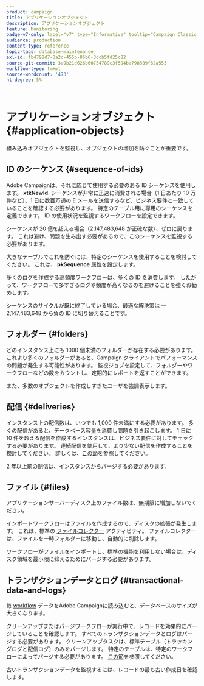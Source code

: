 ```yaml
---
product: campaign
title: アプリケーションオブジェクト
description: アプリケーションオブジェクト
feature: Monitoring
badge-v7-only: label="v7" type="Informative" tooltip="Campaign Classic v7 にのみ適用されます"
audience: production
content-type: reference
topic-tags: database-maintenance
exl-id: fb4798d7-0a2c-455b-86b6-3dcb5fd25c82
source-git-commit: 3a9b21d626b60754789c3f594ba798309f62a553
workflow-type: tm+mt
source-wordcount: '473'
ht-degree: 5%

---
```


# アプリケーションオブジェクト{#application-objects}



組み込みオブジェクトを監視し、オブジェクトの増加を防ぐことが重要です。

## ID のシーケンス {#sequence-of-ids}

Adobe Campaignは、それに応じて使用する必要のある ID シーケンスを使用します。 **xtkNewId**. シーケンスが非常に迅速に消費される場合（1 日あたり 10 万件など）、1 日に数百万通の E メールを送信するなど、ビジネス要件と一致していることを確認する必要があります。 特定のテーブル用に専用のシーケンスを定義できます。 ID の使用状況を監視するワークフローを設定できます。

シーケンスが 20 億を超える場合（2,147,483,648 が正確な数）、ゼロに戻ります。 これは避け、問題を生み出す必要があるので、このシーケンスを監視する必要があります。

大きなテーブルでこれを防ぐには、特定のシーケンスを使用することを検討してください。 これは、 **pkSequence** 属性を設定します。

多くのログを作成する高頻度ワークフローは、多くの ID を消費します。 したがって、ワークフローで多すぎるログや頻度が高くなるのを避けることを強くお勧めします。

シーケンスのサイクルが既に終了している場合、最適な解決策は —2,147,483,648 から負の ID に切り替えることです。

## フォルダー {#folders}

どのインスタンス上にも 1000 個未満のフォルダーが存在する必要があります。 これより多くのフォルダーがあると、Campaign クライアントでパフォーマンスの問題が発生する可能性があります。 監視ジョブを設定して、フォルダーやワークフローなどの数をカウントし、定期的にレポートを返すことができます。

また、多数のオブジェクトを作成しすぎたユーザを強調表示します。

## 配信 {#deliveries}

インスタンス上の配信数は、いつでも 1,000 件未満にする必要があります。 多くの配信があると、データベース容量を消費し問題を引き起こします。 1 日に 10 件を超える配信を作成するインスタンスは、ビジネス要件に対してチェックする必要があります。 連続配信を使用して、より少ない配信を作成することを検討してください。 詳しくは、[この節](../../workflow/using/continuous-delivery.md)を参照してください。

2 年以上前の配信は、インスタンスからパージする必要があります。

## ファイル {#files}

アプリケーションサーバーディスク上のファイル数は、無期限に増加しないでください。

インポートワークフローはファイルを作成するので、ディスクの拡張が発生します。 これは、標準の [ファイルコレクター](../../workflow/using/file-collector.md) アクティビティ。 ファイルコレクターは、ファイルを一時フォルダーに移動し、自動的に削除します。

ワークフローがファイルをインポートし、標準の機能を利用しない場合は、ディスク領域を最小限に抑えるためにパージする必要があります。

## トランザクションデータとログ {#transactional-data-and-logs}

毎 [workflow](../../workflow/using/data-life-cycle.md#work-table) データをAdobe Campaignに読み込むと、データベースのサイズが大きくなります。

クリーンアップまたはパージワークフローが実行中で、レコードを効果的にパージしていることを確認します。 すべてのトランザクションデータとログはパージする必要があります。 クリーンアップタスクは、標準テーブル（トラッキングログと配信ログ）のみをパージします。 特定のテーブルは、特定のワークフローによってパージする必要があります。 [この節](../../workflow/using/monitoring-workflow-execution.md#purging-the-logs)を参照してください。

古いトランザクションデータを監視するには、レコードの最も古い作成日を確認します。
